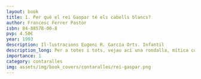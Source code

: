 ```yaml
---
layout: book
title: 1. Per què el rei Gaspar té els cabells blancs?
author: Francesc Ferrer Pastor
isbn: 84-88578-00-8
pvp: 4.50€
year: 1993
description: Il·lustracions Eugeni R. García Orts. Infantil
description_long: Per a totes i tots, vejau ací una rondalla, mítica com quasi totes, però nostra i ben nostra i amb una doble lliçó moral; el respecte que devem a les persones de major edat i el refús que cal tindre per a tot allò que s'aparte de la veritat, encara que l'engany no porte ofensa per als demés.
importance: 1
category: contaralles
img: assets/img/book_covers/contaralles/rei-gaspar.png
---
```

